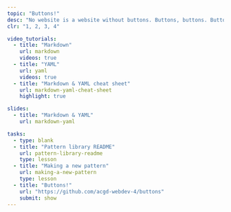 ```yaml
---
topic: "Buttons!"
desc: "No website is a website without buttons. Buttons, buttons. Buttons! And maybe links too."
clr: "1, 2, 3, 4"

video_tutorials:
  - title: "Markdown"
    url: markdown
    videos: true
  - title: "YAML"
    url: yaml
    videos: true
  - title: "Markdown & YAML cheat sheet"
    url: markdown-yaml-cheat-sheet
    highlight: true

slides:
  - title: "Markdown & YAML"
    url: markdown-yaml

tasks:
  - type: blank
  - title: "Pattern library README"
    url: pattern-library-readme
    type: lesson
  - title: "Making a new pattern"
    url: making-a-new-pattern
    type: lesson
  - title: "Buttons!"
    url: "https://github.com/acgd-webdev-4/buttons"
    submit: show
---
```

